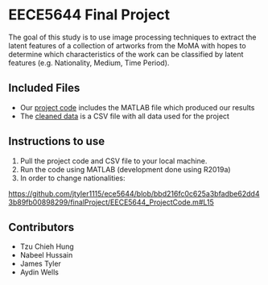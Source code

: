 # EECE5644 Final Project
The goal of this study is to use image processing techniques to extract the latent features of a collection of artworks from the MoMA with hopes to determine which characteristics of the work can be classified by latent features (e.g. Nationality, Medium, Time Period).

## Included Files
* Our [project code](EECE5644_ProjectCode.m) includes the MATLAB file which produced our results
* The [cleaned data](museum_modern_art_parsed.csv) is a CSV file with all data used for the project

## Instructions to use
1. Pull the project code and CSV file to your local machine.
2. Run the code using MATLAB (development done using R2019a)
3. In order to change nationalities:

https://github.com/jtyler1115/ece5644/blob/bbd216fc0c625a3bfadbe62dd43b89fb00898299/finalProject/EECE5644_ProjectCode.m#L15

## Contributors
* Tzu Chieh Hung
* Nabeel Hussain
* James Tyler
* Aydin Wells
